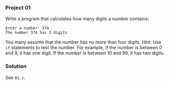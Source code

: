 ### Project 01

Write a program that calculates how many digits a number contains:

```
Enter a number: 374
The number 374 has 3 digits
```

You many assume that the number has no more than four digits. _Hint_: Use `if`
statements to test the number. For example, if the number is between 0 and 9, it
has one digit. If the number is between 10 and 99, it has two digits.

### Solution

See `01.c`.
